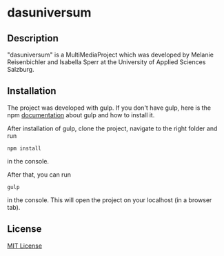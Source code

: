 # dasuniversum

## Description

"dasuniversum" is a MultiMediaProject which was developed by Melanie Reisenbichler and Isabella Sperr at the University of Applied Sciences Salzburg.

## Installation

The project was developed with gulp. If you don't have gulp, here is the npm [documentation](https://www.npmjs.com/package/gulp) about gulp and how to install it. 

After installation of gulp, clone the project, navigate to the right folder and run

`npm install`

in the console. 

After that, you can run 

`gulp`

in the console. This will open the project on your localhost (in a browser tab).

## License

[MIT License](http://en.wikipedia.org/wiki/MIT_License)
